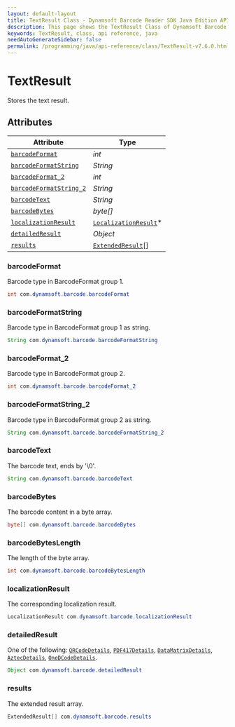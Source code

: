 ```yaml
---
layout: default-layout
title: TextResult Class - Dynamsoft Barcode Reader SDK Java Edition API Reference
description: This page shows the TextResult Class of Dynamsoft Barcode Reader SDK Java Edition API Reference.
keywords: TextResult, class, api reference, java
needAutoGenerateSidebar: false
permalink: /programming/java/api-reference/class/TextResult-v7.6.0.html
---
```



# TextResult
Stores the text result.
  

## Attributes
  
| Attribute | Type |
|---------- | ---- |
| [`barcodeFormat`](#barcodeformat) | *int* |
| [`barcodeFormatString`](#barcodeformatstring) | *String* |
| [`barcodeFormat_2`](#barcodeformat_2) | *int* |
| [`barcodeFormatString_2`](#barcodeformatstring_2) | *String* |
| [`barcodeText`](#barcodetext) | *String* |
| [`barcodeBytes`](#barcodebytes) | *byte\[\]* |
| [`localizationResult`](#localizationresult) | [`LocalizationResult`](LocalizationResult.md)\* |
| [`detailedResult`](#detailedresult) | *Object* |
| [`results`](#results) | [`ExtendedResult`](ExtendedResult.md)\[\] |


### barcodeFormat
Barcode type in BarcodeFormat group 1.
```java
int com.dynamsoft.barcode.barcodeFormat
```

### barcodeFormatString
Barcode type in BarcodeFormat group 1 as string.
```java
String com.dynamsoft.barcode.barcodeFormatString
```

### barcodeFormat_2
Barcode type in BarcodeFormat group 2.
```java
int com.dynamsoft.barcode.barcodeFormat_2
```

### barcodeFormatString_2
Barcode type in BarcodeFormat group 2 as string.
```java
String com.dynamsoft.barcode.barcodeFormatString_2
```

### barcodeText
The barcode text, ends by '\0'.
```java
String com.dynamsoft.barcode.barcodeText
```

### barcodeBytes
The barcode content in a byte array.
```java
byte[] com.dynamsoft.barcode.barcodeBytes
```

### barcodeBytesLength
The length of the byte array.
```java
int com.dynamsoft.barcode.barcodeBytesLength
```

### localizationResult
The corresponding localization result.
```java
LocalizationResult com.dynamsoft.barcode.localizationResult
```

### detailedResult
One of the following: [`QRCodeDetails`](QRCodeDetails.md), [`PDF417Details`](PDF417Details.md), [`DataMatrixDetails`](DataMatrixDetails.md), [`AztecDetails`](AztecDetails.md), [`OneDCodeDetails`](OneDCodeDetails.md).
```java
Object com.dynamsoft.barcode.detailedResult
```

### results
The extended result array.
```java
ExtendedResult[] com.dynamsoft.barcode.results
```
